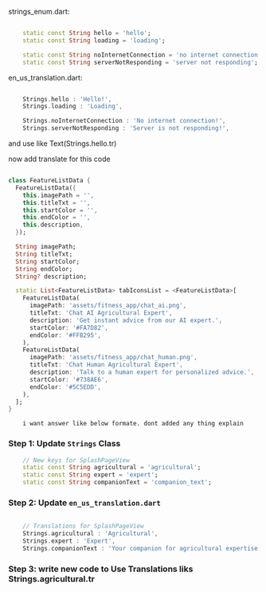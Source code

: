 

strings_enum.dart:
```dart

    static const String hello = 'hello';
    static const String loading = 'loading';

    static const String noInternetConnection = 'no internet connection';
    static const String serverNotResponding = 'server not responding';

```
en_us_translation.dart:
```dart

    Strings.hello : 'Hello!',
    Strings.loading : 'Loading',

    Strings.noInternetConnection : 'No internet connection!',
    Strings.serverNotResponding : 'Server is not responding!',

```
and use like Text(Strings.hello.tr)

now add translate for this code

```dart

class FeatureListData {
  FeatureListData({
    this.imagePath = '',
    this.titleTxt = '',
    this.startColor = '',
    this.endColor = '',
    this.description,
  });

  String imagePath;
  String titleTxt;
  String startColor;
  String endColor;
  String? description;

  static List<FeatureListData> tabIconsList = <FeatureListData>[
    FeatureListData(
      imagePath: 'assets/fitness_app/chat_ai.png',
      titleTxt: 'Chat AI Agricultural Expert',
      description: 'Get instant advice from our AI expert.',
      startColor: '#FA7D82',
      endColor: '#FFB295',
    ),
    FeatureListData(
      imagePath: 'assets/fitness_app/chat_human.png',
      titleTxt: 'Chat Human Agricultural Expert',
      description: 'Talk to a human expert for personalized advice.',
      startColor: '#738AE6',
      endColor: '#5C5EDD',
    ),
  ];
}
```

        i want answer like below formate. dont added any thing explain 
### Step 1: Update `Strings` Class

```dart
    // New keys for SplashPageView
    static const String agricultural = 'agricultural';
    static const String expert = 'expert';
    static const String companionText = 'companion_text';

```

### Step 2: Update `en_us_translation.dart`

```dart

    // Translations for SplashPageView
    Strings.agricultural : 'Agricultural',
    Strings.expert : 'Expert',
    Strings.companionText : 'Your companion for agricultural expertise',

```

### Step 3: write new code to Use Translations liks Strings.agricultural.tr

```dart



```
